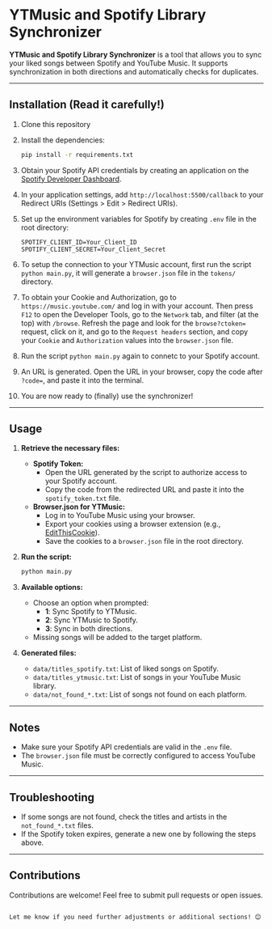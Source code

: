 # YTMusic and Spotify Library Synchronizer

**YTMusic and Spotify Library Synchronizer** is a tool that allows you to sync your liked songs between Spotify and YouTube Music. It supports synchronization in both directions and automatically checks for duplicates.

---

## **Installation** (Read it carefully!)

1. Clone this repository

1. Install the dependencies:
   ```bash
   pip install -r requirements.txt
   ```

1. Obtain your Spotify API credentials by creating an application on the [Spotify Developer Dashboard](https://developer.spotify.com/dashboard/applications).

1. In your application settings, add `http://localhost:5500/callback` to your Redirect URIs (Settings > Edit > Redirect URIs).

1. Set up the environment variables for Spotify by creating `.env` file in the root directory:
   ```env
   SPOTIFY_CLIENT_ID=Your_Client_ID
   SPOTIFY_CLIENT_SECRET=Your_Client_Secret
   ```
   
1. To setup the connection to your YTMusic account, first run the script `python main.py`, it will generate a `browser.json` file in the `tokens/` directory.

1. To obtain your Cookie and Authorization, go to `https://music.youtube.com/` and log in with your account. Then press `F12` to open the Developer Tools, go to the `Network` tab, and filter (at the top) with `/browse`. Refresh the page and look for the `browse?ctoken=` request, click on it, and go to the `Request headers` section, and copy your `Cookie` and `Authorization` values into the `browser.json` file.

1. Run the script `python main.py` again to connetc to your Spotify account.

1. An URL is generated. Open the URL in your browser, copy the code after `?code=`, and paste it into the terminal.

1. You are now ready to (finally) use the synchronizer!

---

## **Usage**

1. **Retrieve the necessary files:**
   - **Spotify Token:**
     - Open the URL generated by the script to authorize access to your Spotify account.
     - Copy the code from the redirected URL and paste it into the `spotify_token.txt` file.
   - **Browser.json for YTMusic:**
     - Log in to YouTube Music using your browser.
     - Export your cookies using a browser extension (e.g., [EditThisCookie](https://www.editthiscookie.com/)).
     - Save the cookies to a `browser.json` file in the root directory.

1. **Run the script:**
   ```bash
   python main.py
   ```

1. **Available options:**
   - Choose an option when prompted:
     - **1**: Sync Spotify to YTMusic.
     - **2**: Sync YTMusic to Spotify.
     - **3**: Sync in both directions.
   - Missing songs will be added to the target platform.

1. **Generated files:**
   - `data/titles_spotify.txt`: List of liked songs on Spotify.
   - `data/titles_ytmusic.txt`: List of songs in your YouTube Music library.
   - `data/not_found_*.txt`: List of songs not found on each platform.

---

## **Notes**
- Make sure your Spotify API credentials are valid in the `.env` file.
- The `browser.json` file must be correctly configured to access YouTube Music.

---

## **Troubleshooting**
- If some songs are not found, check the titles and artists in the `not_found_*.txt` files.
- If the Spotify token expires, generate a new one by following the steps above.

---

## **Contributions**
Contributions are welcome! Feel free to submit pull requests or open issues.
```

Let me know if you need further adjustments or additional sections! 😊